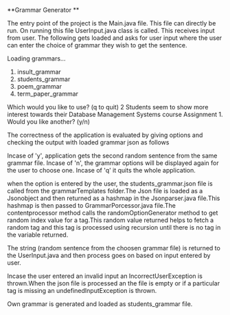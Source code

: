 **Grammar Generator
**

The entry point of the project is the Main.java file. This file can directly be run. On running this file UserInput.java class is called. This receives input from user. The following gets loaded and asks for user input where the user can enter the choice of grammar they wish to get the sentence.

Loading grammars...
1. insult_grammar
2. students_grammar
3. poem_grammar
4. term_paper_grammar

Which would you like to use? (q to quit)
2
Students seem to show more interest towards their Database Management Systems course Assignment 1.
Would you like another? (y/n)

The correctness of the application is evaluated by giving options and checking the output with loaded grammar json as follows

Incase of 'y', application gets the second random sentence from the same grammar file.
Incase of 'n', the grammar options will be displayed again for the user to choose one.
Incase of 'q' it quits the whole application.

when the option is entered by the user, the students_grammar.json file is called from the grammarTemplates folder.The Json file is loaded as a Jsonobject and then returned as a hashmap in the Jsonparser.java file.This hashmap is then passed to GrammarPorcessor.java file.The contentprocessor method calls the randomOptionGenerator method to get random index value for a tag.This random value returned helps to fetch a random tag and this tag is processed using recursion until there is no tag in the variable returned.

The string (random sentence from the choosen grammar file) is returned to the UserInput.java and then process goes on based on input entered by user.

Incase the user entered an invalid input an IncorrectUserException is thrown.When the json file is processed an the file is empty or if a particular tag is missing an undefinedInputException is thrown.

Own grammar is generated and loaded as students_grammar file.
